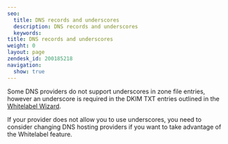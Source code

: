 ```yaml
---
seo:
  title: DNS records and underscores
  description: DNS records and underscores
  keywords: 
title: DNS records and underscores
weight: 0
layout: page
zendesk_id: 200185218
navigation:
  show: true
---
```


Some DNS providers do not support underscores in zone file entries, however an underscore is required in the DKIM TXT entries outlined in the  [Whitelabel Wizard](http://docs.sendgrid.com/documentation/get-started/whitelabel-wizard/).

If your provider does not allow you to use underscores, you need to consider changing DNS hosting providers if you want to take advantage of the Whitelabel feature. 

